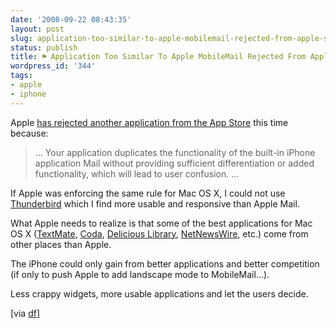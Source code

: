 ```yaml
---
date: '2008-09-22 08:43:35'
layout: post
slug: application-too-similar-to-apple-mobilemail-rejected-from-apple-store
status: publish
title: ⚑ Application Too Similar To Apple MobileMail Rejected From Apple Store
wordpress_id: '344'
tags:
- apple
- iphone
---
```


Apple [has rejected another application from the App Store][dinardi] this time because:

>… Your application duplicates the functionality of the built-in iPhone application Mail without providing sufficient differentiation or added functionality, which will lead to user confusion. …

If Apple was enforcing the same rule for Mac OS X, I could not use [Thunderbird][thunderbird] which I find more usable and responsive than Apple Mail.

What Apple needs to realize is that some of the best applications for Mac OS X ([TextMate][textmate], [Coda][coda], [Delicious Library][delicious], [NetNewsWire][netnewswire], etc.) come from other places than Apple. 

The iPhone could only gain from better applications and better competition (if only to push Apple to add landscape mode to MobileMail...).

Less crappy widgets, more usable applications and let the users decide.

[via [df][df]] 

[thunderbird]: http://www.mozilla.com/thunderbird/
[coda]: http://www.panic.com/coda/
[textmate]: http://macromates.com/
[delicious]: http://www.delicious-monster.com/
[netnewswire]: http://www.newsgator.com/Individuals/NetNewsWire/Default.aspx
[df]: http://daringfireball.net/linked/2008/09/21/mailwrangler
[dinardi]: http://angelo.dinardi.name/2008/09/20/mailwrangler-and-the-apple-app-store/

